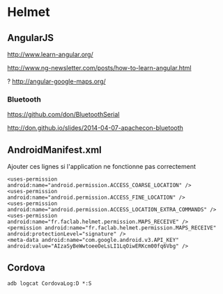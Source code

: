 # Helmet

## AngularJS

http://www.learn-angular.org/

http://www.ng-newsletter.com/posts/how-to-learn-angular.html

? http://angular-google-maps.org/

### Bluetooth

https://github.com/don/BluetoothSerial

http://don.github.io/slides/2014-04-07-apachecon-bluetooth

## AndroidManifest.xml

Ajouter ces lignes si l'application ne fonctionne pas correctement

	<uses-permission android:name="android.permission.ACCESS_COARSE_LOCATION" />
	<uses-permission android:name="android.permission.ACCESS_FINE_LOCATION" />
	<uses-permission android:name="android.permission.ACCESS_LOCATION_EXTRA_COMMANDS" />
    <uses-permission android:name="fr.faclab.helmet.permission.MAPS_RECEIVE" />
    <permission android:name="fr.faclab.helmet.permission.MAPS_RECEIVE" android:protectionLevel="signature" />
    <meta-data android:name="com.google.android.v3.API_KEY" android:value="AIzaSyBeWwtoeeOeLsLI1LqOiwERKcm00fq6Vbg" />

## Cordova

	adb logcat CordovaLog:D *:S
